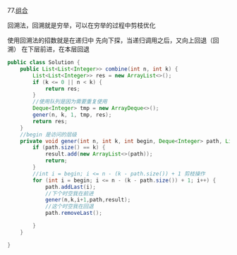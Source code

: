 77.[组合](https://leetcode-cn.com/problems/combinations/submissions/)

回溯法，回溯就是穷举，可以在穷举的过程中剪枝优化

使用回溯法的招数就是在递归中 先向下探，当递归调用之后，又向上回退（回溯）
在下层前进，在本层回退


```java
public class Solution {
    public List<List<Integer>> combine(int n, int k) {
        List<List<Integer>> res = new ArrayList<>();
        if (k <= 0 || n < k) {
            return res;
        }
        //使用队列是因为需要重复使用
        Deque<Integer> tmp = new ArrayDeque<>();
        gener(n, k, 1, tmp, res);
        return res;
    }
    //begin 是访问的层级
    private void gener(int n, int k, int begin, Deque<Integer> path, List<List<Integer>> result) {
        if (path.size() == k) {
            result.add(new ArrayList<>(path));
            return;
        }
        //int i = begin; i <= n - (k - path.size()) + 1 剪枝操作
        for (int i = begin; i <= n - (k - path.size()) + 1; i++) {
            path.addLast(i);
            //下个时空我在前进
            gener(n,k,i+1,path,result);
            //这个时空我在回退
            path.removeLast();

        }
    }

}
```
